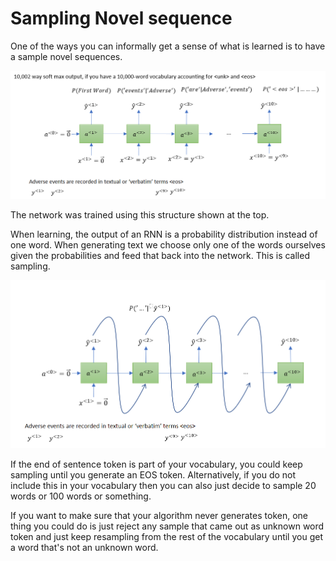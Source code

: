 # Sampling Novel sequence
One of the ways you can informally get a sense of what is learned is to have a sample novel sequences.

![](images/109-sampling-novel-sequence-1e27e58b.png)

The network was trained using this structure shown at the top.

When learning, the output of an RNN is a probability distribution instead of one word.
When generating text we choose only one of the words ourselves given the probabilities and feed that back into the network. This is called sampling.

![](images/109-sampling-novel-sequence-3a92aab0.png)

If the end of sentence token is part of your vocabulary, you could keep sampling until you generate an EOS token. Alternatively, if you do not include this in your vocabulary then you can also just decide to sample 20 words or 100 words or something.

If you want to make sure that your algorithm never generates <unk> token, one thing you could do is just reject any sample that came out as unknown word token and just keep resampling from the rest of the vocabulary until you get a word that's not an unknown word.
